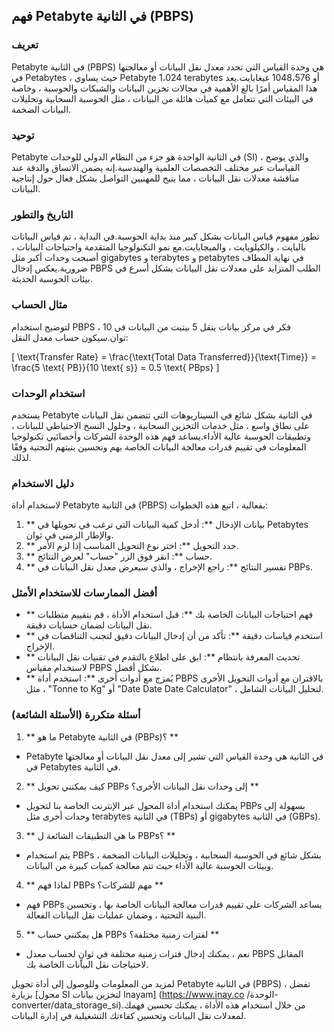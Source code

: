 ## فهم Petabyte في الثانية (PBPS)

### تعريف
Petabyte في الثانية (PBPS) هي وحدة القياس التي تحدد معدل نقل البيانات أو معالجتها في Petabytes ، حيث يساوي Petabyte 1،024 terabytes أو 1048،576 غيغابايت.يعد هذا المقياس أمرًا بالغ الأهمية في مجالات تخزين البيانات والشبكات والحوسبة ، وخاصة في البيئات التي تتعامل مع كميات هائلة من البيانات ، مثل الحوسبة السحابية وتحليلات البيانات الضخمة.

### توحيد
Petabyte في الثانية الواحدة هو جزء من النظام الدولي للوحدات (SI) ، والذي يوضح القياسات عبر مختلف التخصصات العلمية والهندسية.إنه يضمن الاتساق والدقة عند مناقشة معدلات نقل البيانات ، مما يتيح للمهنيين التواصل بشكل فعال حول إنتاجية البيانات.

### التاريخ والتطور
تطور مفهوم قياس البيانات بشكل كبير منذ بداية الحوسبة.في البداية ، تم قياس البيانات بالبايت ، والكيلوبايت ، والميجابايت.مع نمو التكنولوجيا المتقدمة واحتياجات البيانات ، أصبحت وحدات أكبر مثل gigabytes و terabytes و petabytes في نهاية المطاف ضرورية.يعكس إدخال PBPS الطلب المتزايد على معدلات نقل البيانات بشكل أسرع في بيئات الحوسبة الحديثة.

### مثال الحساب
لتوضيح استخدام PBPS ، فكر في مركز بيانات ينقل 5 بيتيت من البيانات في 10 ثوان.سيكون حساب معدل النقل:

\[ \text{Transfer Rate} = \frac{\text{Total Data Transferred}}{\text{Time}} = \frac{5 \text{ PB}}{10 \text{ s}} = 0.5 \text{ PBps} \]

### استخدام الوحدات
يستخدم Petabyte في الثانية بشكل شائع في السيناريوهات التي تتضمن نقل البيانات على نطاق واسع ، مثل خدمات التخزين السحابية ، وحلول النسخ الاحتياطي للبيانات ، وتطبيقات الحوسبة عالية الأداء.يساعد فهم هذه الوحدة الشركات وأخصائيي تكنولوجيا المعلومات في تقييم قدرات معالجة البيانات الخاصة بهم وتحسين بنيتهم ​​التحتية وفقًا لذلك.

### دليل الاستخدام
لاستخدام أداة Petabyte في الثانية (PBPS) بفعالية ، اتبع هذه الخطوات:

1. ** بيانات الإدخال **: أدخل كمية البيانات التي ترغب في تحويلها في Petabytes والإطار الزمني في ثوان.
2. ** حدد التحويل **: اختر نوع التحويل المناسب إذا لزم الأمر.
3. ** حساب **: انقر فوق الزر "حساب" لعرض النتائج.
4. ** تفسير النتائج **: راجع الإخراج ، والذي سيعرض معدل نقل البيانات في PBPs.

### أفضل الممارسات للاستخدام الأمثل
- ** فهم احتياجات البيانات الخاصة بك **: قبل استخدام الأداة ، قم بتقييم متطلبات نقل البيانات لضمان حسابات دقيقة.
- ** استخدم قياسات دقيقة **: تأكد من أن إدخال البيانات دقيق لتجنب التناقضات في الإخراج.
- ** تحديث المعرفة بانتظام **: ابق على اطلاع بالتقدم في تقنيات نقل البيانات لاستخدام مقياس PBPS بشكل أفضل.
- ** يُمزج مع أدوات أخرى **: استخدم أداة PBPS بالاقتران مع أدوات التحويل الأخرى ، مثل "Tonne to Kg" أو "Date Date Date Calculator" ، لتحليل البيانات الشامل.

### أسئلة متكررة (الأسئلة الشائعة)

1. ** ما هو Petabyte في الثانية (PBPs)؟ **
- Petabyte في الثانية هي وحدة القياس التي تشير إلى معدل نقل البيانات أو معالجتها في Petabytes في الثانية.

2. ** كيف يمكنني تحويل PBPs إلى وحدات نقل البيانات الأخرى؟ **
- يمكنك استخدام أداة المحول عبر الإنترنت الخاصة بنا لتحويل PBPs بسهولة إلى وحدات أخرى مثل terabytes في الثانية (TBPs) أو gigabytes في الثانية (GBPs).

3. ** ما هي التطبيقات الشائعة ل PBPs؟ **
- يتم استخدام PBPs بشكل شائع في الحوسبة السحابية ، وتحليلات البيانات الضخمة ، وبيئات الحوسبة عالية الأداء حيث تتم معالجة كميات كبيرة من البيانات.

4. ** لماذا فهم PBPs مهم للشركات؟ **
- فهم PBPs يساعد الشركات على تقييم قدرات معالجة البيانات الخاصة بها ، وتحسين البنية التحتية ، وضمان عمليات نقل البيانات الفعالة.

5. ** هل يمكنني حساب PBPs لفترات زمنية مختلفة؟ **
- نعم ، يمكنك إدخال فترات زمنية مختلفة في ثوانٍ لحساب معدل PBPS المقابل لاحتياجات نقل البيانات الخاصة بك.

لمزيد من المعلومات وللوصول إلى أداة تحويل Petabyte في الثانية (PBPS) ، تفضل بزيارة [محول SI لتخزين بيانات Inayam] (https://www.inay.co /الوحدة-converter/data_storage_si).من خلال استخدام هذه الأداة ، يمكنك تحسين فهمك لمعدلات نقل البيانات وتحسين كفاءتك التشغيلية في إدارة البيانات.